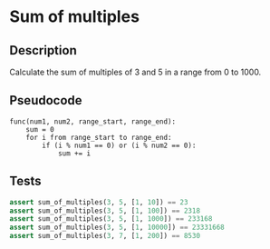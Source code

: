 # Sum of multiples

## Description

Calculate the sum of multiples of 3 and 5 in a range from 0 to 1000.

## Pseudocode

```pseudo
func(num1, num2, range_start, range_end):
	sum = 0
	for i from range_start to range_end:
		if (i % num1 == 0) or (i % num2 == 0):
			sum += i

```

## Tests

```python
assert sum_of_multiples(3, 5, [1, 10]) == 23
assert sum_of_multiples(3, 5, [1, 100]) == 2318
assert sum_of_multiples(3, 5, [1, 1000]) == 233168
assert sum_of_multiples(3, 5, [1, 10000]) == 23331668
assert sum_of_multiples(3, 7, [1, 200]) == 8530
```

